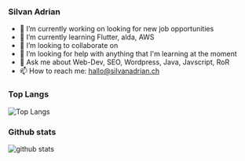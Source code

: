 ### Silvan Adrian

- 🔭 I’m currently working on looking for new job opportunities
- 🌱 I’m currently learning Flutter, alda, AWS
- 👯 I’m looking to collaborate on 
- 🤔 I’m looking for help with anything that I'm learning at the moment
- 💬 Ask me about Web-Dev, SEO, Wordpress, Java, Javscript, RoR
- 📫 How to reach me: hallo@silvanadrian.ch

### Top Langs
![Top Langs](https://github-readme-stats.vercel.app/api/top-langs/?username=silvanadrian)

### Github stats
![github stats](https://github-readme-stats.vercel.app/api?username=silvanadrian&show_icons=true)
<!--
**silvanadrian/silvanadrian** is a ✨ _special_ ✨ repository because its `README.md` (this file) appears on your GitHub profile.

Here are some ideas to get you started:

- 🔭 I’m currently working on ...
- 🌱 I’m currently learning ...
- 👯 I’m looking to collaborate on ...
- 🤔 I’m looking for help with ...
- 💬 Ask me about ...
- 📫 How to reach me: ...
- 😄 Pronouns: ...
- ⚡ Fun fact: ...
-->
